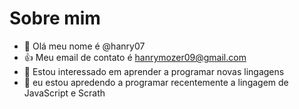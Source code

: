 # Sobre mim

- 👋 Olá meu nome é @hanry07
- :+1: Meu email de contato é hanrymozer09@gmail.com
- 👀 Estou interessado em aprender a programar novas lingagens
- 🌱 eu estou apredendo a programar recentemente a lingagem de JavaScript e Scrath
